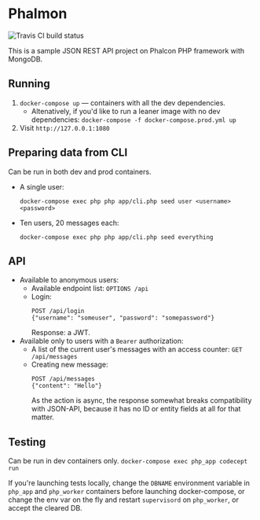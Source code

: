  # Phalmon
 
 ![Travis CI build status](https://travis-ci.com/andrewmy/phalmon.svg?branch=master)
 
 This is a sample JSON REST API project on Phalcon PHP framework with MongoDB.
 
 ## Running
 
 1. `docker-compose up` — containers with all the dev dependencies.
 	- Altenatively, if you'd like to run a leaner image with no dev dependencies:
 	  `docker-compose -f docker-compose.prod.yml up`
 2. Visit `http://127.0.0.1:1080`
 
 ## Preparing data from CLI
 
 Can be run in both dev and prod containers.
 - A single user:
   
   `docker-compose exec php php app/cli.php seed user <username> <password>`
 
 - Ten users, 20 messages each:
   
   `docker-compose exec php php app/cli.php seed everything`
 
 ## API
 
 - Available to anonymous users:
   - Available endpoint list: `OPTIONS /api`
   - Login:
   	 ```
     POST /api/login
     {"username": "someuser", "password": "somepassword"}
     ```
     Response: a JWT.
 - Available only to users with a `Bearer` authorization:
   - A list of the current user's messages with an access counter:
     `GET /api/messages`
   - Creating new message:
     ```
     POST /api/messages 
     {"content": "Hello"}
     ``` 
     As the action is async, the response somewhat breaks compatibility with JSON-API,
     because it has no ID or entity fields at all for that matter.
 
 ## Testing
 
Can be run in dev containers only.
`docker-compose exec php_app codecept run`

If you're launching tests locally, change the `DBNAME` environment variable in `php_app` and `php_worker` containers before launching docker-compose, or change the env var on the fly and restart `supervisord` on `php_worker`, or accept the cleared DB.
 